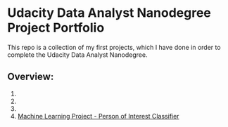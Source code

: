 # Udacity Data Analyst Nanodegree Project Portfolio

This repo is a collection of my first projects, which I have done in order to complete the Udacity Data Analyst Nanodegree.

## Overview:
1) 
2)
3)
4) [Machine Learning Project - Person of Interest Classifier](http://nbviewer.jupyter.org/github/bockjo/Udacity_portfolio/blob/master/Person_of_Interest_Classifier_Enron.ipynb#topic=0&lambda=1&term=)
